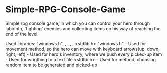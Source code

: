Simple-RPG-Console-Game
=======================

Simple rpg console game, in which you can control your hero through labirinth, 'fighting' enemies and collecting items on his way of reaching the end of the level.

Used libraries: "windows.h", <vector>, <string>, <fstream>, <iostream>, <stdlib.h>
"windows.h" - Used for movement method, so the hero can move with keyboard arrows(up, down, right, left)
<vector> - Used for hero's inventory, where we push every picked-up item
<fstream> - Used for wrigthing to a text file
<stdlib.h> - Used for method, choosing random item to be generated and picked-up
